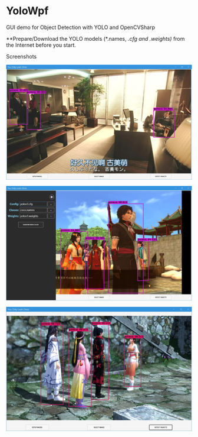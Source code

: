 # YoloWpf
GUI demo for Object Detection with YOLO and OpenCVSharp



**Prepare/Download the YOLO models (*.names, *.cfg and *.weights)** from the Internet before you start.



Screenshots



![1](screenshots/1.jpg)



![2](screenshots/2.jpg)



![3](screenshots/3.jpg)